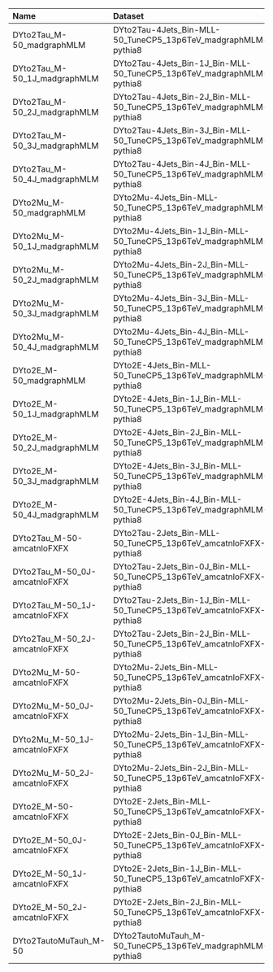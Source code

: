 | Name                          | Dataset                                                               | RunIII2024Summer24 Request          | Status                               |
|:------------------------------|:----------------------------------------------------------------------|:------------------------------------|:-------------------------------------|
| DYto2Tau_M-50_madgraphMLM     | DYto2Tau-4Jets_Bin-MLL-50_TuneCP5_13p6TeV_madgraphMLM-pythia8         | GEN-RunIII2024Summer24wmLHEGS-00250 | $${\color{blue}\textbf{SUBMITTED}}$$ |
| DYto2Tau_M-50_1J_madgraphMLM  | DYto2Tau-4Jets_Bin-1J_Bin-MLL-50_TuneCP5_13p6TeV_madgraphMLM-pythia8  | NONE                                | $${\color{red}\textbf{MISSING}}$$    |
| DYto2Tau_M-50_2J_madgraphMLM  | DYto2Tau-4Jets_Bin-2J_Bin-MLL-50_TuneCP5_13p6TeV_madgraphMLM-pythia8  | NONE                                | $${\color{red}\textbf{MISSING}}$$    |
| DYto2Tau_M-50_3J_madgraphMLM  | DYto2Tau-4Jets_Bin-3J_Bin-MLL-50_TuneCP5_13p6TeV_madgraphMLM-pythia8  | NONE                                | $${\color{red}\textbf{MISSING}}$$    |
| DYto2Tau_M-50_4J_madgraphMLM  | DYto2Tau-4Jets_Bin-4J_Bin-MLL-50_TuneCP5_13p6TeV_madgraphMLM-pythia8  | NONE                                | $${\color{red}\textbf{MISSING}}$$    |
| DYto2Mu_M-50_madgraphMLM      | DYto2Mu-4Jets_Bin-MLL-50_TuneCP5_13p6TeV_madgraphMLM-pythia8          | GEN-RunIII2024Summer24wmLHEGS-00249 | $${\color{blue}\textbf{SUBMITTED}}$$ |
| DYto2Mu_M-50_1J_madgraphMLM   | DYto2Mu-4Jets_Bin-1J_Bin-MLL-50_TuneCP5_13p6TeV_madgraphMLM-pythia8   | NONE                                | $${\color{red}\textbf{MISSING}}$$    |
| DYto2Mu_M-50_2J_madgraphMLM   | DYto2Mu-4Jets_Bin-2J_Bin-MLL-50_TuneCP5_13p6TeV_madgraphMLM-pythia8   | NONE                                | $${\color{red}\textbf{MISSING}}$$    |
| DYto2Mu_M-50_3J_madgraphMLM   | DYto2Mu-4Jets_Bin-3J_Bin-MLL-50_TuneCP5_13p6TeV_madgraphMLM-pythia8   | NONE                                | $${\color{red}\textbf{MISSING}}$$    |
| DYto2Mu_M-50_4J_madgraphMLM   | DYto2Mu-4Jets_Bin-4J_Bin-MLL-50_TuneCP5_13p6TeV_madgraphMLM-pythia8   | NONE                                | $${\color{red}\textbf{MISSING}}$$    |
| DYto2E_M-50_madgraphMLM       | DYto2E-4Jets_Bin-MLL-50_TuneCP5_13p6TeV_madgraphMLM-pythia8           | GEN-RunIII2024Summer24wmLHEGS-00248 | $${\color{blue}\textbf{SUBMITTED}}$$ |
| DYto2E_M-50_1J_madgraphMLM    | DYto2E-4Jets_Bin-1J_Bin-MLL-50_TuneCP5_13p6TeV_madgraphMLM-pythia8    | NONE                                | $${\color{red}\textbf{MISSING}}$$    |
| DYto2E_M-50_2J_madgraphMLM    | DYto2E-4Jets_Bin-2J_Bin-MLL-50_TuneCP5_13p6TeV_madgraphMLM-pythia8    | NONE                                | $${\color{red}\textbf{MISSING}}$$    |
| DYto2E_M-50_3J_madgraphMLM    | DYto2E-4Jets_Bin-3J_Bin-MLL-50_TuneCP5_13p6TeV_madgraphMLM-pythia8    | NONE                                | $${\color{red}\textbf{MISSING}}$$    |
| DYto2E_M-50_4J_madgraphMLM    | DYto2E-4Jets_Bin-4J_Bin-MLL-50_TuneCP5_13p6TeV_madgraphMLM-pythia8    | NONE                                | $${\color{red}\textbf{MISSING}}$$    |
| DYto2Tau_M-50-amcatnloFXFX    | DYto2Tau-2Jets_Bin-MLL-50_TuneCP5_13p6TeV_amcatnloFXFX-pythia8        | GEN-RunIII2024Summer24wmLHEGS-00056 | $${\color{green}\textbf{DONE}}$$     |
| DYto2Tau_M-50_0J-amcatnloFXFX | DYto2Tau-2Jets_Bin-0J_Bin-MLL-50_TuneCP5_13p6TeV_amcatnloFXFX-pythia8 | NONE                                | $${\color{red}\textbf{MISSING}}$$    |
| DYto2Tau_M-50_1J-amcatnloFXFX | DYto2Tau-2Jets_Bin-1J_Bin-MLL-50_TuneCP5_13p6TeV_amcatnloFXFX-pythia8 | NONE                                | $${\color{red}\textbf{MISSING}}$$    |
| DYto2Tau_M-50_2J-amcatnloFXFX | DYto2Tau-2Jets_Bin-2J_Bin-MLL-50_TuneCP5_13p6TeV_amcatnloFXFX-pythia8 | NONE                                | $${\color{red}\textbf{MISSING}}$$    |
| DYto2Mu_M-50-amcatnloFXFX     | DYto2Mu-2Jets_Bin-MLL-50_TuneCP5_13p6TeV_amcatnloFXFX-pythia8         | GEN-RunIII2024Summer24wmLHEGS-00055 | $${\color{blue}\textbf{SUBMITTED}}$$ |
| DYto2Mu_M-50_0J-amcatnloFXFX  | DYto2Mu-2Jets_Bin-0J_Bin-MLL-50_TuneCP5_13p6TeV_amcatnloFXFX-pythia8  | NONE                                | $${\color{red}\textbf{MISSING}}$$    |
| DYto2Mu_M-50_1J-amcatnloFXFX  | DYto2Mu-2Jets_Bin-1J_Bin-MLL-50_TuneCP5_13p6TeV_amcatnloFXFX-pythia8  | NONE                                | $${\color{red}\textbf{MISSING}}$$    |
| DYto2Mu_M-50_2J-amcatnloFXFX  | DYto2Mu-2Jets_Bin-2J_Bin-MLL-50_TuneCP5_13p6TeV_amcatnloFXFX-pythia8  | NONE                                | $${\color{red}\textbf{MISSING}}$$    |
| DYto2E_M-50-amcatnloFXFX      | DYto2E-2Jets_Bin-MLL-50_TuneCP5_13p6TeV_amcatnloFXFX-pythia8          | GEN-RunIII2024Summer24wmLHEGS-00057 | $${\color{green}\textbf{DONE}}$$     |
| DYto2E_M-50_0J-amcatnloFXFX   | DYto2E-2Jets_Bin-0J_Bin-MLL-50_TuneCP5_13p6TeV_amcatnloFXFX-pythia8   | NONE                                | $${\color{red}\textbf{MISSING}}$$    |
| DYto2E_M-50_1J-amcatnloFXFX   | DYto2E-2Jets_Bin-1J_Bin-MLL-50_TuneCP5_13p6TeV_amcatnloFXFX-pythia8   | NONE                                | $${\color{red}\textbf{MISSING}}$$    |
| DYto2E_M-50_2J-amcatnloFXFX   | DYto2E-2Jets_Bin-2J_Bin-MLL-50_TuneCP5_13p6TeV_amcatnloFXFX-pythia8   | NONE                                | $${\color{red}\textbf{MISSING}}$$    |
| DYto2TautoMuTauh_M-50         | DYto2TautoMuTauh_M-50_TuneCP5_13p6TeV_madgraphMLM-pythia8             | NONE                                | $${\color{red}\textbf{MISSING}}$$    |
